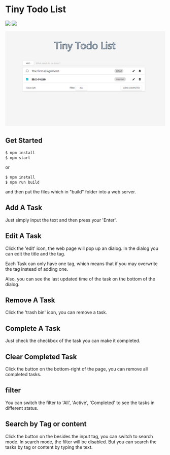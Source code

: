 # Tiny Todo List

![](https://img.shields.io/badge/material--ui-need-brightgreen.svg)
![](https://img.shields.io/badge/react-need-brightgreen.svg)

![](./snapshot.png)

## Get Started

```
$ npm install
$ npm start
```

or 

```
$ npm install
$ npm run build
```
and then put the files which in "build" folder into a web server.

## Add A Task

Just simply input the text and then press your 'Enter'.

## Edit A Task

Click the 'edit' icon, the web page will pop up an dialog.
In the dialog you can edit the title and the tag.

Each Task can only have one tag, which means that if you may overwrite the tag instead of adding one.

Also, you can see the last updated time of the task on the bottom of the dialog.

## Remove A Task

Click the 'trash bin' icon, you can remove a task.

## Complete A Task

Just check the checkbox of the task you can make it completed.

## Clear Completed Task

Click the button on the bottom-right of the page, you can remove all completed tasks.

## filter

You can switch the filter to 'All', 'Active', 'Completed' to see the tasks in different status.

## Search by Tag or content

Click the button on the besides the input tag, you can switch to search mode.
In search mode, the filter will be disabled. But you can search the tasks by tag or content by typing the text.